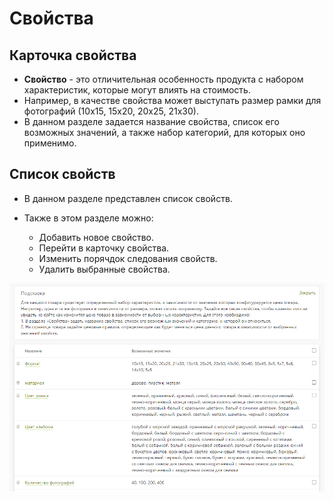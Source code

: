 # Свойства
## Карточка свойства
* **Свойство** - это отличительная особенность продукта с набором характеристик, которые могут влиять на стоимость. 
* Например, в качестве свойства может выступать размер рамки для фотографий (10х15, 15х20, 20х25, 21х30).
* В данном разделе задается название свойства, список его возможных значений, а также набор категорий, для которых оно применимо.

## Список свойств
* В данном разделе представлен список свойств.

 * Также в этом разделе можно:
    + Добавить новое свойство.
    + Перейти в карточку свойства.
    + Изменить порячдок следования свойств.
    + Удалить выбранные свойства.

![](../_media/shop/shop16.png ':size=70%')
